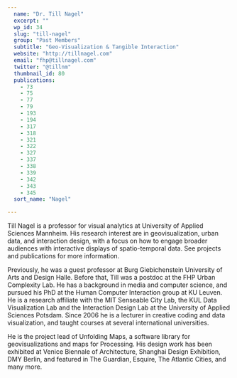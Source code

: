 ```yaml
---
  name: "Dr. Till Nagel"
  excerpt: ""
  wp_id: 34
  slug: "till-nagel"
  group: "Past Members"
  subtitle: "Geo-Visualization & Tangible Interaction"
  website: "http://tillnagel.com"
  email: "fhp@tillnagel.com"
  twitter: "@tillnm"
  thumbnail_id: 80
  publications: 
    - 73
    - 75
    - 77
    - 79
    - 193
    - 194
    - 317
    - 318
    - 321
    - 322
    - 327
    - 337
    - 338
    - 339
    - 342
    - 343
    - 345
  sort_name: "Nagel"

---
```

Till Nagel is a professor for visual analytics at University of Applied Sciences Mannheim. His research interest are in geovisualization, urban data, and interaction design, with a focus on how to engage broader audiences with interactive displays of spatio-temporal data. See projects and publications for more information.

Previously, he was a guest professor at Burg Giebichenstein University of Arts and Design Halle. Before that, Till was a postdoc at the FHP Urban Complexity Lab. He has a background in media and computer science, and pursued his PhD at the Human Computer Interaction group at KU Leuven. He is a research affiliate with the MIT Senseable City Lab, the KUL Data Visualization Lab and the Interaction Design Lab at the University of Applied Sciences Potsdam. Since 2006 he is a lecturer in creative coding and data visualization, and taught courses at several international universities.

He is the project lead of Unfolding Maps, a software library for geovisualizations and maps for Processing. His design work has been exhibited at Venice Biennale of Architecture, Shanghai Design Exhibition, DMY Berlin, and featured in The Guardian, Esquire, The Atlantic Cities, and many more.